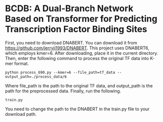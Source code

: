 # BCDB: A Dual-Branch Network Based on Transformer for Predicting Transcription Factor Binding Sites

First, you need to download DNABERT. You can download it from https://github.com/jerryji1993/DNABERT. This project uses DNABERT6, which employs kmer=6. After downloading, place it in the current directory. Then, enter the following command to process the original TF data into K-mer format.
```
python process_690.py --kmer=6 --file_path=tf_data --output_path=./process_data/6
```
Where file_path is the path to the original TF data, and output_path is the path for the preprocessed data. Finally, run the following.
```
train.py
```
You need to change the path to the DNABERT in the train.py file to your download path.
